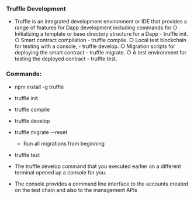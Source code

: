 ### Truffle Development

- Truffle is an integrated development environment or IDE that provides a range of features for Dapp development including commands for
	○ Initializing a template or base directory structure for a Dapp - truffle init. 
	○ Smart contract compilation - truffle compile. 
	○ Local test blockchain for testing with a console, - truffle develop. 
	○ Migration scripts for deploying the smart contract - truffle migrate. 
	○ A test environment for testing the deployed contract - truffle test. 


### Commands:
- npm install -g truffle
- truffle init
- truffle compile
- truffle develop
- truffle migrate --reset
  - Run all migrations from beginning
- truffle test


- The truffle develop command that you executed earlier on a different terminal opened up a console for you. 
- The console provides a command line interface to the accounts created on the test chain and also to the management APIs

